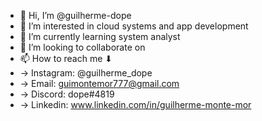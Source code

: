 - 👋 Hi, I’m @guilherme-dope
- 👀 I’m interested in cloud systems and app development
- 🌱 I’m currently learning system analyst
- 💞️ I’m looking to collaborate on 
- 📫 How to reach me ⬇
-   -> Instagram: @guilherme_dope
-   -> Email: guimontemor777@gmail.com
-   -> Discord: dope#4819
-   -> Linkedin: www.linkedin.com/in/guilherme-monte-mor

<!---
guilherme-dope/guilherme-dope is a ✨ special ✨ repository because its `README.md` (this file) appears on your GitHub profile.
You can click the Preview link to take a look at your changes.
--->

